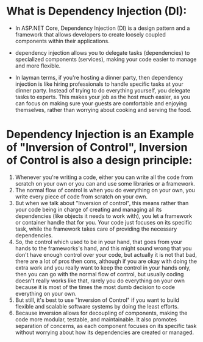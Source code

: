 # What is Dependency Injection (DI): 

- In ASP.NET Core, Dependency Injection (DI) is a design pattern and a framework that allows developers to create loosely coupled components within their applications. 

- dependency injection allows you to delegate tasks (dependencies) to specialized components (services), making your code easier to manage and more flexible. 

- In layman terms, if you're hosting a dinner party, then dependency injection is like hiring professionals to handle specific tasks at your dinner party. Instead of trying to do everything yourself, you delegate tasks to experts. This makes your job as the host much easier, as you can focus on making sure your guests are comfortable and enjoying themselves, rather than worrying about cooking and serving the food. 



# Dependency Injection is an Example of "Inversion of Control", Inversion of Control is also a design principle: 

1. Whenever you're writing a code, either you can write all the code from scratch on your own or you can and use some libraries or a framework. 
2. The normal flow of control is when you do everything on your own, you write every piece of code from scratch on your own. 
3. But when we talk about "Inversion of control", this means rather than your code being in charge of creating and managing all its dependencies (like objects it needs to work with), you let a framework or container handle that for you. Your code just focuses on its specific task, while the framework takes care of providing the necessary dependencies. 
4. So, the control which used to be in your hand, that goes from your hands to the frameworks's hand, and this might sound wrong that you don't have enough control over your code, but actually it is not that bad, there are a lot of pros then cons, although if you are okay with doing the extra work and you really want to keep the control in your hands only, then you can go with the normal flow of control, but usually coding doesn't really works like that, rarely you do everything on your own because it is most of the times the most dumb decision to code everything on your own. 
5. But still, it's best to use "Inversion of Control" if you want to build flexible and scalable software systems by doing the least efforts. 
6. Because inversion allows for decoupling of components, making the code more modular, testable, and maintainable. It also promotes separation of concerns, as each component focuses on its specific task without worrying about how its dependencies are created or managed. 